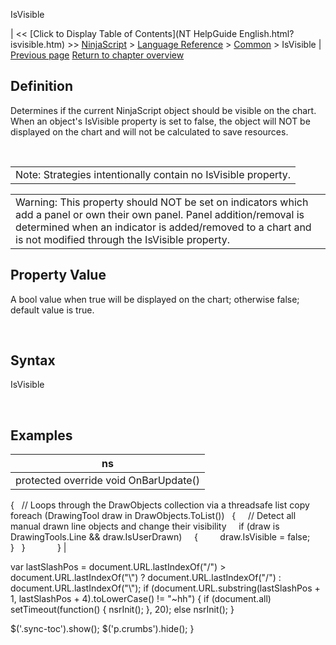 ﻿










 


IsVisible







| &lt;&lt; [Click to Display Table of Contents](NT HelpGuide English.html?isvisible.htm) &gt;&gt;
 [NinjaScript](ninjascript.htm) &gt; [Language Reference](language_reference_wip.htm) &gt; [Common](common.htm) &gt;
IsVisible | [Previous page](indicator_displayname.htm)
[Return to chapter overview](common.htm)










Definition
----------


Determines if the current NinjaScript object should be visible on the chart. When an object's IsVisible property is set to false, the object will NOT be displayed on the chart and will not be calculated to save resources.


 




|  |
| --- |
| Note: Strategies intentionally contain no IsVisible property. |






|  |
| --- |
| Warning: This property should NOT be set on indicators which add a panel or own their own panel. Panel addition/removal is determined when an indicator is added/removed to a chart and is not modified through the IsVisible property. |




Property Value
--------------


A bool value when true will be displayed on the chart; otherwise false; default value is true.


 


Syntax
------


IsVisible


 


Examples
--------




| ns |
| --- |
| protected override void OnBarUpdate()
{
   // Loops through the DrawObjects collection via a threadsafe list copy
   foreach (DrawingTool draw in DrawObjects.ToList())
   {
     // Detect all manual drawn line objects and change their visibility
     if (draw is DrawingTools.Line &amp;&amp; draw.IsUserDrawn)
     {
         draw.IsVisible = false;
     }
   }             
} |






 
 var lastSlashPos = document.URL.lastIndexOf("/") &gt; document.URL.lastIndexOf("\\") ? document.URL.lastIndexOf("/") : document.URL.lastIndexOf("\\");
 if (document.URL.substring(lastSlashPos + 1, lastSlashPos + 4).toLowerCase() != "~hh") {
 if (document.all) setTimeout(function() {
 nsrInit();
 }, 20);
 else nsrInit();
 }
 
 
 $('.sync-toc').show();
 $('p.crumbs').hide();
 }
 
 
 



